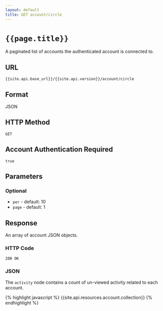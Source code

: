 ```yaml
---
layout: default
title: GET account/circle
---
```

# `{{page.title}}`

A paginated list of accounts the authenticated account is connected to.

## URL

`{{site.api.base_url}}/{{site.api.version}}/account/circle`

## Format

JSON

## HTTP Method

`GET`

## Account Authentication Required

`true`
## Parameters

### Optional

* `per` - default: 10
* `page` - default: 1

## Response

An array of account JSON objects.

### HTTP Code

`200 OK`

### JSON

The `activity` node contains a count of un-viewed activity related to each account.

{% highlight javascript %}
{{site.api.resources.account.collection}}
{% endhighlight %}